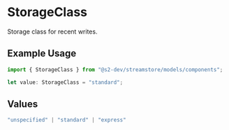# StorageClass

Storage class for recent writes.

## Example Usage

```typescript
import { StorageClass } from "@s2-dev/streamstore/models/components";

let value: StorageClass = "standard";
```

## Values

```typescript
"unspecified" | "standard" | "express"
```